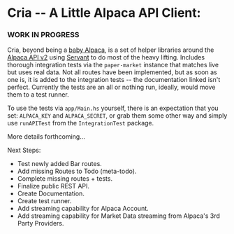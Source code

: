 # Cria -- A Little Alpaca API Client:
### WORK IN PROGRESS

Cria, beyond being a [baby Alpaca](https://en.wikipedia.org/wiki/Cria), is a set of helper libraries around the [Alpaca API v2](https://docs.alpaca.markets/api-documentation/api-v2/) using [Servant](https://github.com/haskell-servant/servant/) to do most of the heavy lifting. Includes thorough integration tests via the `paper-market` instance that matches live but uses real data. Not all routes have been implemented, but as soon as one is, it is added to the integration tests -- the documentation linked isn't perfect. Currently the tests are an all or nothing run, ideally, would move them to a test runner.

To use the tests via `app/Main.hs` yourself, there is an expectation that you set: `ALPACA_KEY` and `ALPACA_SECRET`, or grab them some other way and simply use `runAPITest` from the `IntegrationTest` package.

More details forthcoming...

Next Steps:
* Test newly added Bar routes.
* Add missing Routes to Todo (meta-todo).
* Complete missing routes + tests.
* Finalize public REST API.
* Create Documentation.
* Create test runner.
* Add streaming capability for Alpaca Account.
* Add streaming capability for Market Data streaming from Alpaca's 3rd Party Providers.

